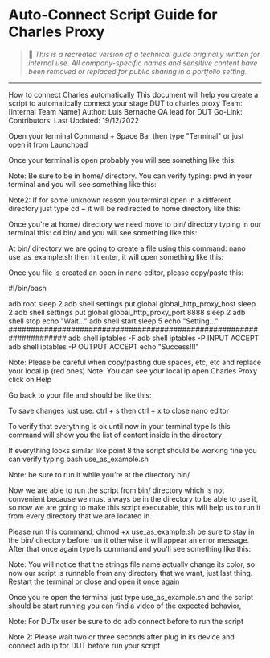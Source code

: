 # Auto-Connect Script Guide for Charles Proxy

> 📘 *This is a recreated version of a technical guide originally written for internal use. All company-specific names and sensitive content have been removed or replaced for public sharing in a portfolio setting.*

---

How to connect Charles automatically
This document will help you create a script to automatically connect your stage DUT to charles proxy
Team: [Internal Team Name]
Author: Luis Bernache QA lead for DUT
Go-Link: 
Contributors: 
Last Updated: 19/12/2022

Open your terminal Command + Space Bar then type "Terminal" or just open it from Launchpad

Once your terminal is open probably you will see something like this: 

Note: Be sure to be in home/ directory. You can verify typing: pwd in your terminal and you will see something like this: 

Note2: If for some unknown reason you terminal open in a different directory just type 
cd ~ it will be redirected to home directory like this:



Once you're at home/ directory we need move to bin/ directory typing in our terminal this: cd bin/ and you will see something like this:


At bin/ directory we are going to create a file using this command: 
nano use\_as\_example.sh then hit enter, it will open something like this: 

Once you file is created an open in nano editor, please copy/paste this:

#!/bin/bash

adb root
sleep 2
adb shell settings put global global\_http\_proxy\_host 
sleep 2
adb shell settings put global global\_http\_proxy\_port 8888
sleep 2
adb shell stop
echo "Wait..."
adb shell start
sleep 5
echo "Setting..."
#####################################################################
adb shell iptables -F
adb shell iptables -P INPUT ACCEPT
adb shell iptables -P OUTPUT ACCEPT
echo "Success!!!"

Note: Please be careful when copy/pasting due spaces, etc, etc and replace your local ip (red ones)
Note: You can see your local ip open Charles Proxy click on Help 

Go back to your file and should be like this:

To save changes just use: ctrl + s then ctrl + x to close nano editor


To verify that everything is ok until now in your terminal type ls this command will show you the list of content inside in the directory

If everything looks similar like point 8 the script should be working fine you can verify typing bash use\_as\_example.sh

Note: be sure to run it while you’re at the directory bin/ 

Now we are able to run the script from bin/ directory which is not convenient because we must always be in the directory to be able to use it, so now we are going to make this script executable, this will help us to run it from every directory that we are located in.





Please run this command, chmod +x use\_as\_example.sh be sure to stay in the bin/ directory before run it otherwise it will appear an error message. After that once again type ls command and you'll see something like this: 

Note: You will notice that the strings file name actually change its color, so now our script is runnable from any directory that we want, just last thing. Restart the terminal or close and open it once again 

Once you re open the terminal just type use\_as\_example.sh and the script should be start running
 you can find a video of the expected behavior, 

Note: For DUTx user be sure to do adb connect  before to run the script

Note 2: Please wait two or three seconds after plug in its device and connect adb ip for DUT before run your script
